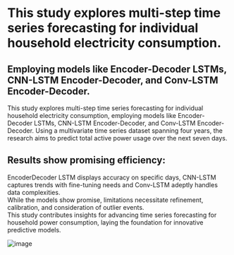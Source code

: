 # This study explores multi-step time series forecasting for individual household electricity consumption.
## Employing models like Encoder-Decoder LSTMs, CNN-LSTM Encoder-Decoder, and Conv-LSTM Encoder-Decoder.  

This study explores multi-step time series forecasting for individual household electricity consumption, employing models like Encoder-Decoder LSTMs, CNN-LSTM Encoder-Decoder, and Conv-LSTM Encoder-Decoder.
Using a multivariate time series dataset spanning four years, the research aims to predict total active power usage over the next seven days.  

## Results show promising efficiency: 
EncoderDecoder LSTM displays accuracy on specific days, CNN-LSTM captures trends with fine-tuning needs and Conv-LSTM adeptly handles data complexities.  
While the models show promise, limitations necessitate refinement, calibration, and consideration of outlier events.  
This study contributes insights for advancing time series forecasting for household power consumption, laying the foundation for innovative predictive models.

![image](https://github.com/BhavyaChawlaGit/Encoder-Decoder-LSTMs-on-Individual-Household-Electricity-Consumption-Data/assets/112718303/454455a7-46a2-4dff-a2bf-9bd63c193e5b)
